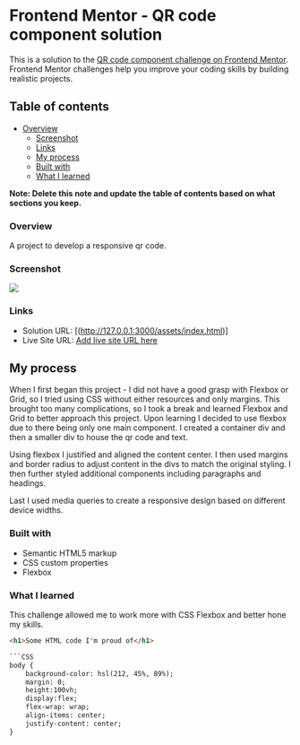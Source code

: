 # Frontend Mentor - QR code component solution

This is a solution to the [QR code component challenge on Frontend Mentor](https://www.frontendmentor.io/challenges/qr-code-component-iux_sIO_H). Frontend Mentor challenges help you improve your coding skills by building realistic projects. 

## Table of contents

- [Overview](#overview)
  - [Screenshot](#screenshot)
  - [Links](#links)
  - [My process](#my-process)
  - [Built with](#built-with)
  - [What I learned](#what-i-learned)

**Note: Delete this note and update the table of contents based on what sections you keep.**

### Overview
A project to develop a responsive qr code.

### Screenshot

![](./final/Solution.png)

### Links

- Solution URL: [(http://127.0.0.1:3000/assets/index.html)]
- Live Site URL: [Add live site URL here](https://your-live-site-url.com)

## My process
When I first began this project - I did not have a good grasp with Flexbox or Grid, so I tried using CSS without either resources and only margins. This brought too many complications, so I took a break and learned Flexbox and Grid to better approach this project. Upon learning I decided to use flexbox due to there being only one main component. I created a container div and then a smaller div to house the qr code and text. 

Using flexbox I justified and aligned the content center. I then used margins and border radius to adjust content in the divs to match the original styling. I then further styled additional components including paragraphs and headings.

Last I used media queries to create a responsive design based on different device widths.

### Built with

- Semantic HTML5 markup
- CSS custom properties
- Flexbox

### What I learned

This challenge allowed me to work more with CSS Flexbox and better hone my skills.



```html
<h1>Some HTML code I'm proud of</h1>

```CSS 
body {
    background-color: hsl(212, 45%, 89%);
    margin: 0;
    height:100vh;
    display:flex;
    flex-wrap: wrap;            
    align-items: center;
    justify-content: center;
}